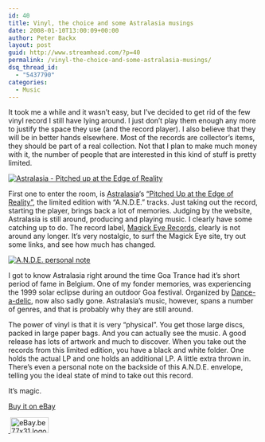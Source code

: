 ```yaml
---
id: 40
title: Vinyl, the choice and some Astralasia musings
date: 2008-01-10T13:00:09+00:00
author: Peter Backx
layout: post
guid: http://www.streamhead.com/?p=40
permalink: /vinyl-the-choice-and-some-astralasia-musings/
dsq_thread_id:
  - "5437790"
categories:
  - Music
---
```

It took me a while and it wasn&#8217;t easy, but I&#8217;ve decided to get rid of the few vinyl record I still have lying around. I just don&#8217;t play them enough any more to justify the space they use (and the record player). I also believe that they will be in better hands elsewhere. Most of the records are collector&#8217;s items, they should be part of a real collection. Not that I plan to make much money with it, the number of people that are interested in this kind of stuff is pretty limited.

[![Astralasia - Pitched up at the Edge of Reality](http://www.streamhead.com/wp-content/uploads/2008/01/pitchedup.thumbnail.png)](http://www.streamhead.com/wp-content/uploads/2008/01/pitchedup.png "Astralasia - Pitched up at the Edge of Reality")

First one to enter the room, is [Astralasia](http://www.astralasia.co.uk/)&#8216;s [&#8220;Pitched Up at the Edge of Reality&#8221;](http://www.discogs.com/release/663162), the limited edition with &#8220;A.N.D.E.&#8221; tracks. Just taking out the record, starting the player, brings back a lot of memories. Judging by the website, Astralasia is still around, producing and playing music. I clearly have some catching up to do. The record label, [Magick Eye Records](http://www.magickeye.com/), clearly is not around any longer. It&#8217;s very nostalgic, to surf the Magick Eye site, try out some links, and see how much has changed.

[![A.N.D.E. personal note](http://www.streamhead.com/wp-content/uploads/2008/01/note.thumbnail.png)](http://www.streamhead.com/wp-content/uploads/2008/01/note.png "A.N.D.E. personal note")

I got to know Astralasia right around the time Goa Trance had it&#8217;s short period of fame in Belgium. One of my fonder memories, was experiencing the 1999 solar eclipse during an outdoor Goa festival. Organized by [Dance-a-delic](http://www.dance-a-delic.be/), now also sadly gone. Astralasia&#8217;s music, however, spans a number of genres, and that is probably why they are still around.

The power of vinyl is that it is very &#8220;physical&#8221;. You get those large discs, packed in large paper bags. And you can actually see the music. A good release has lots of artwork and much to discover. When you take out the records from this limited edition, you have a black and white folder. One holds the actual LP and one holds an additional LP. A little extra thrown in. There&#8217;s even a personal note on the backside of this A.N.D.E. envelope, telling you the ideal state of mind to take out this record.

It&#8217;s magic.

[Buy it on eBay](http://cgi.benl.ebay.be/ws/eBayISAPI.dll?ViewItem&rd=1&item=300189495867&ssPageName=STRK:MESE:IT&ih=020)

<a href="http://rover.ebay.com/rover/1/1553-22136-8894-0/1?aid=10415425&pid=2770404" target="_blank"> <img src="http://www.lduhtrp.net/image-2770404-10415425" alt="eBay.be 77x31 logo button" border="0" height="31" width="77" /></a>

<!-- AddThis Advanced Settings generic via filter on the_content -->

<!-- AddThis Share Buttons generic via filter on the_content -->